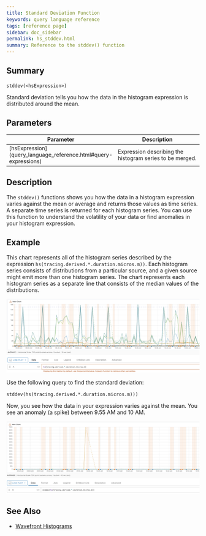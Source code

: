 ```yaml
---
title: Standard Deviation Function
keywords: query language reference
tags: [reference page]
sidebar: doc_sidebar
permalink: hs_stddev.html
summary: Reference to the stddev() function
---
```

## Summary
```
stddev(<hsExpression>)
```

Standard deviation tells you how the data in the histogram expression is distributed around the mean.

## Parameters


<table style="width: 100%;">
<thead>
<tr><th width="30%">Parameter</th><th width="70%">Description</th></tr>
</thead>
<tbody>
<tr>
<td markdown="span">[hsExpression](query_language_reference.html#query-expressions)</td>
<td markdown="span">Expression describing the histogram series to be merged.</td></tr>
</tbody>
</table>


## Description

The `stddev()` functions shows you how the data in a histogram expression varies against the mean or average and returns those values as time series. A separate time series is returned for each histogram series. You can use this function to understand the volatility of your data or find anomalies in your histogram expression.

## Example

This chart represents all of the histogram series described by the expression `hs(tracing.derived.*.duration.micros.m))`. Each histogram series consists of distributions from a particular source, and a given source might emit more than one histogram series. The chart represents each histogram series as a separate line that consists of the median values of the distributions.

![hs_stddedv_before](images/hs_stddedv_before.png)

Use the following query to find the standard deviation:
 
```
stddev(hs(tracing.derived.*.duration.micros.m)))
```

Now, you see how the data in your expression varies against the mean. You see an anomaly (a spike) between 9.55 AM and 10 AM.

![hs_stddev](images/hs_stddev.png)


## See Also

* [Wavefront Histograms](proxies_histograms.html)
